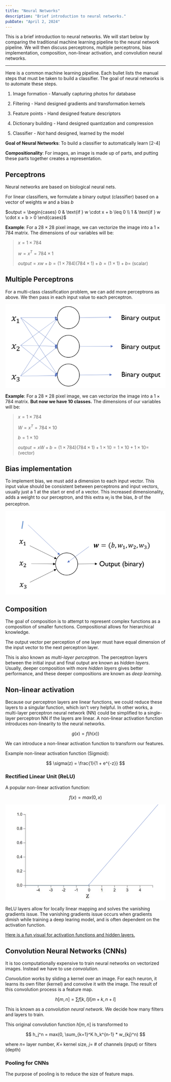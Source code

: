 ```yaml
---
title: "Neural Networks"
description: "Brief introduction to neural networks."
pubDate: "April 2, 2024"
---
```


This is a brief introduction to neural networks. We will start below by comparing the traditional machine learning pipeline to the neural network pipeline. We will then discuss perceptrons, multiple perceptrons, bias implementation, composition, non-linear activation, and convolution neural networks.

<hr>

Here is a common machine learning pipeline. Each bullet lists the manual steps that must be taken to build a classifier. The goal of neural networks is to automate these steps.

1. Image formation - Manually capturing photos for database

2. Filtering - Hand designed gradients and transformation kernels

3. Feature points - Hand designed feature descriptors

4. Dictionary building - Hand designed quantization and compression

5. Classifier - _Not_ hand designed, learned by the model

**Goal of Neural Networks**: To build a classifier to automatically learn [2-4]

**Compositionality**: For images, an image is made up of parts, and putting these parts together creates a representation.

## Perceptrons

Neural networks are based on biological neural nets.

For linear classifiers, we formulate a binary output (classifier) based on a vector of weights $w$ and a bias $b$

$output = \begin{cases}
  0  & \text{if } w \cdot x + b \leq 0 \\
  1 & \text{if } w \cdot x + b > 0
\end{cases}$

**Example**: For a $28\times 28$ pixel image, we can vectorize the image into a $1 \times 784$ matrix. The dimensions of our variables will be:

<blockquote>

$x = 1 \times 784$

$w = x^T = 784 \times 1$

$output = xw + b = (1 \times 784) (784 \times 1) + b = (1 \times 1) + b=$ (scalar)

</blockquote>

## Multiple Perceptrons

For a multi-class classification problem, we can add more perceptrons as above. We then pass in each input value to each perceptron.

![Perceptron layer](../img/neural-networks/layer.png)

**Example**: For a $28\times 28$ pixel image, we can vectorize the image into a $1 \times 784$ matrix. **But now we have 10 classes.** The dimensions of our variables will be:

<blockquote>

$x = 1 \times 784$

$W = x^T = 784 \times 10$

$b = 1 \times 10$

$output = xW + b = (1 \times 784) (784 \times 1) + 1 \times 10 = 1 \times 10 + 1 \times 10=$ (vector)

</blockquote>

## Bias implementation

To implement bias, we must add a dimension to each input vector. This input value should be consistent between perceptrons and input vectors, usually just a $1$ at the start or end of a vector. This increased dimensionality, adds a weight to our perceptron, and this extra $w_i$ is the bias, $b$ of the perceptron.

![Bias](../img/neural-networks/bias.png)

## Composition

The goal of composition is to attempt to represent complex functions as a composition of smaller functions. Compositional allows for hierarchical knowledge.

The output vector per perception of one layer must have equal dimension of the input vector to the next perceptron layer.

This is also known as _multi-layer perceptron_. The perceptron layers between the initial input and final output are known as _hidden layers_. Usually, deeper composition with more _hidden layers_ gives better performance, and these deeper compositions are known as _deep learning_.

## Non-linear activation

Because our perceptron layers are linear functions, we could reduce these layers to a singular function, which isn't very helpful. In other works, a multi-layer perceptron neural network (NN) could be simplified to a single-layer perceptron NN if the layers are linear. A non-linear activation function introduces non-linearity to the neural networks.

$$
g(x) = f(h(x))
$$

We can introduce a non-linear activation function to transform our features.

Example non-linear activation function (Sigmoid):

$$
\sigma(z) = \frac{1}{1 + e^{-z}}
$$

### Rectified Linear Unit (ReLU)

A popular non-linear activation function:

$$
f(x) = max(0, x)
$$

![ReLU](../img/neural-networks/relu.png)

ReLU layers allow for locally linear mapping and solves the vanishing gradients issue. The vanishing gradients issue occurs when gradients dimish while training a deep learing model, and is often dependent on the activation function.

[Here is a fun visual for activation functions and hidden layers.](https://playground.tensorflow.org/)

## Convolution Neural Networks (CNNs)

It is too computationally expensive to train neural networks on vectorized images. Instead we have to use _convolution_.

_Convolution_ works by sliding a kernel over an image. For each neuron, it learns its own filter (kernel) and convolve it with the image. The result of this convolution process is a feature map.

$$
h[m,n] = \sum f[k,l] I[m +k, n+l]
$$

This is known as a _convolution neural network_. We decide how many filters and layers to train.

This original convolution function $h[m,n]$ is transformed to

$$
h_j^n = max(0, \sum_{k=1}^K h_k^{n-1} * w_{kj}^n)
$$

where $n=$ layer number, $K=$ kernel size, $j=$ # of channels (input) or filters (depth)

### Pooling for CNNs

The purpose of pooling is to reduce the size of feature maps.
